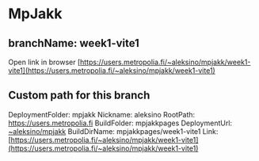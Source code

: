 # MpJakk

## branchName: week1-vite1

Open link in browser [https://users.metropolia.fi/~aleksino/mpjakk/week1-vite1](https://users.metropolia.fi/~aleksino/mpjakk/week1-vite1)

## Custom path for this branch 
DeploymentFolder: mpjakk
Nickname: aleksino
RootPath: https://users.metropolia.fi
BuildFolder: mpjakkpages
DeploymentUrl: [~aleksino/mpjakk](~aleksino/mpjakk)
BuildDirName: mpjakkpages/week1-vite1
Link: [https://users.metropolia.fi/~aleksino/mpjakk/week1-vite1](https://users.metropolia.fi/~aleksino/mpjakk/week1-vite1)